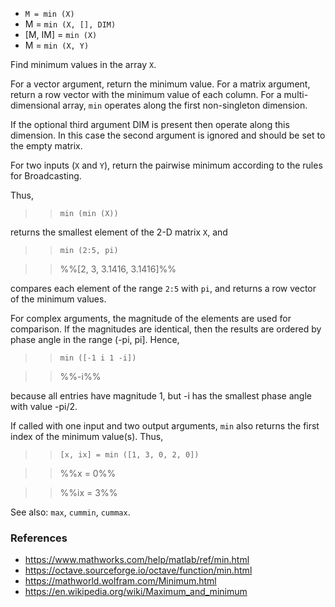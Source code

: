 * `M = min (X)`
* M = `min (X, [], DIM)`
* [M, IM] = `min (X)`
* M = `min (X, Y)`

Find minimum values in the array `X`.

For a vector argument, return the minimum value.  For a matrix
argument, return a row vector with the minimum value of each
column.  For a multi-dimensional array, `min` operates along the
first non-singleton dimension.

If the optional third argument DIM is present then operate along
this dimension.  In this case the second argument is ignored and
should be set to the empty matrix.

For two inputs (`X` and `Y`), return the pairwise minimum according to
the rules for Broadcasting.

Thus,

>> `min (min (X))`

returns the smallest element of the 2-D matrix `X`, and

>> `min (2:5, pi)`

>> %%[2, 3, 3.1416, 3.1416]%%

compares each element of the range `2:5` with `pi`, and returns a
row vector of the minimum values.

For complex arguments, the magnitude of the elements are used for
comparison.  If the magnitudes are identical, then the results are
ordered by phase angle in the range (-pi, pi].  Hence,

>> `min ([-1 i 1 -i])`

>> %%-i%%

because all entries have magnitude 1, but -i has the smallest phase
angle with value -pi/2.

If called with one input and two output arguments, `min` also
returns the first index of the minimum value(s).  Thus,

>> `[x, ix] = min ([1, 3, 0, 2, 0])`

>> %%x = 0%%

>> %%ix = 3%%

See also: `max`, `cummin`, `cummax`.

### References

* https://www.mathworks.com/help/matlab/ref/min.html
* https://octave.sourceforge.io/octave/function/min.html
* https://mathworld.wolfram.com/Minimum.html
* https://en.wikipedia.org/wiki/Maximum_and_minimum
